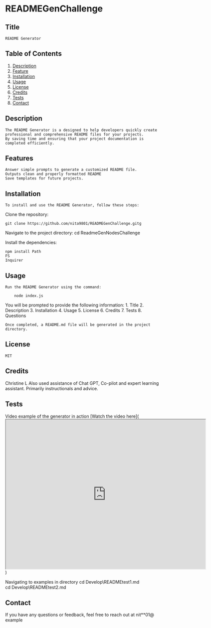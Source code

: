 # READMEGenChallenge
## Title

    README Generator 

## Table of Contents
 1. [Description](#description)
 2. [Feature](#Feature)
 3. [Installation](#Installation)
 4. [Usage](#Usage)
 5. [License](#License)
 6. [Credits](#Credits)
 7. [Tests](#Tests)
 8. [Contact](#Contact)

## Description

    The README Generator is a designed to help developers quickly create professional and comprehensive README files for your projects. 
    By saving time and ensuring that your project documentation is completed efficiently.

## Features

    Answer simple prompts to generate a customized README file.
    Outputs clean and properly formatted README
    Save templates for future projects.

## Installation

    To install and use the README Generator, follow these steps:

Clone the repository: 

    git clone https://github.com/nita9801/READMEGenChallenge.gitg

Navigate to the project directory:
    cd ReadmeGenNodesChallenge

Install the dependencies:

    npm install Path
    FS 
    Inquirer

## Usage

    Run the README Generator using the command:

        node index.js

 You will be prompted to provide the following information:
        1. Title
        2. Description
        3. Installation
        4. Usage
        5. License
        6. Credits
        7. Tests
        8. Questions 

    Once completed, a README.md file will be generated in the project directory.

## License

    MIT

## Credits
 
 Christine L 
  Also used assistance of Chat GPT, Co-pilot and expert learning assistant. Primarily instructionals and advice.    

## Tests

 Video example of the generator in action
 [Watch the video here](<iframe src="https://drive.google.com/file/d/1tQGYyKQM7686rDAwpGnZnXzB4aw7rxzP/preview" width="640" height="480"></iframe>)

Navigating to examples in directory 
    cd Develop\READMEtest1.md    
    cd Develop\READMEtest2.md
## Contact 

If you have any questions or feedback, feel free to reach out at nit**01@ example